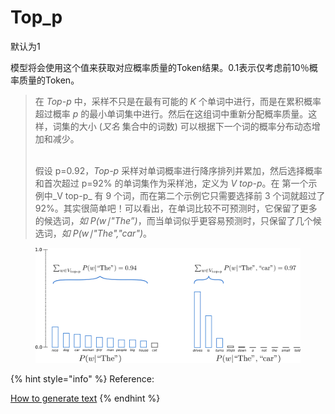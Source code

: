 # Top\_p

默认为1

模型将会使用这个值来获取对应概率质量的Token结果。0.1表示仅考虑前10％概率质量的Token。

> 在 _Top-p_ 中，采样不只是在最有可能的 _K_ 个单词中进行，而是在累积概率超过概率 _p_ 的最小单词集中进行。然后在这组词中重新分配概率质量。这样，词集的大小 (_又名_ 集合中的词数) 可以根据下一个词的概率分布动态增加和减少。
>
> \
> 假设 p=0.92，_Top-p_ 采样对单词概率进行降序排列并累加，然后选择概率和首次超过 p=92% 的单词集作为采样池，定义为 _V top-p_。在 第一个示例中_V top-p_ ​有 9 个词，而在第二个示例它只需要选择前 3 个词就超过了 92%。其实很简单吧！可以看出，在单词比较不可预测时，它保留了更多的候选词，_如_ _P(w∣"The”)_，而当单词似乎更容易预测时，只保留了几个候选词，_如_ _P(w∣"The","car")_。

<figure><img src="../../.gitbook/assets/image.png" alt=""><figcaption></figcaption></figure>





{% hint style="info" %}
Reference:

[How to generate text](https://huggingface.co/blog/how-to-generate)
{% endhint %}

